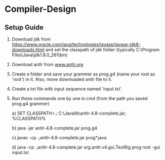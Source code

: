 # Compiler-Design
## Setup Guide

1. Download jdk from https://www.oracle.com/java/technologies/javase/javase-jdk8-downloads.html
   and set the classpath of jdk folder (typically C:\Program Files\Java\jdk1.8.0_261\bin)

2. Download antlr from www.antlr.org

3. Create a folder and save your grammer as prog.g4 (name your root as 'root') in it. Also, move downloaded antlr file to it.

4. Create a txt file with input sequence named 'input.txt'. 

5. Run these commands one by one in cmd (from the path you saved prog.g4 grammer)

    a) SET CLASSPATH=.; C:\Javalib\antlr-4.8-complete.jar; %CLASSPATH%
    
    b) java -jar antlr-4.8-complete.jar prog.g4
    
    c) javac -cp .;antlr-4.8-complete.jar prog*.java
    
    d) java -cp .;antlr-4.8-complete.jar org.antlr.v4.gui.TestRig prog root -gui input.txt
